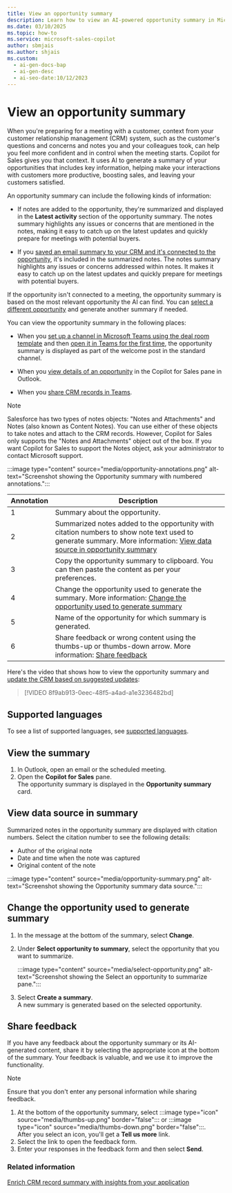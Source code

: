 ```yaml
---
title: View an opportunity summary
description: Learn how to view an AI-powered opportunity summary in Microsoft Copilot for Sales to help you interact more productively with customers and boost sales.
ms.date: 03/10/2025
ms.topic: how-to
ms.service: microsoft-sales-copilot
author: sbmjais
ms.author: shjais
ms.custom:
  - ai-gen-docs-bap
  - ai-gen-desc
  - ai-seo-date:10/12/2023
---
```


# View an opportunity summary

When you're preparing for a meeting with a customer, context from your customer relationship management (CRM) system, such as the customer's questions and concerns and notes you and your colleagues took, can help you feel more confident and in control when the meeting starts. Copilot for Sales gives you that context. It uses AI to generate a summary of your opportunities that includes key information, helping make your interactions with customers more productive, boosting sales, and leaving your customers satisfied.

An opportunity summary can include the following kinds of information:

- If notes are added to the opportunity, they're summarized and displayed in the **Latest activity** section of the opportunity summary. The notes summary highlights any issues or concerns that are mentioned in the notes, making it easy to catch up on the latest updates and quickly prepare for meetings with potential buyers.

- If you [saved an email summary to your CRM and it's connected to the opportunity](view-save-email-summary-crm.md#save-an-email-summary-to-your-crm), it's included in the summarized notes. The notes summary highlights any issues or concerns addressed within notes. It makes it easy to catch up on the latest updates and quickly prepare for meetings with potential buyers.

If the opportunity isn't connected to a meeting, the opportunity summary is based on the most relevant opportunity the AI can find. You can [select a different opportunity](#change-the-opportunity-used-to-generate-summary) and generate another summary if needed.

You can view the opportunity summary in the following places:

- When you [set up a channel in Microsoft Teams using the deal room template](set-up-team-deal-room-template.md) and then [open it in Teams for the first time](collaborate-teams-newly-created-existing-team.md), the opportunity summary is displayed as part of the welcome post in the standard channel.

- When you [view details of an opportunity](view-record-details.md) in the Copilot for Sales pane in Outlook.

- When you [share CRM records in Teams](share-crm-record-teams-conversation.md).

> [!NOTE]
> Salesforce has two types of notes objects: "Notes and Attachments" and Notes (also known as Content Notes). You can use either of these objects to take notes and attach to the CRM records. However, Copilot for Sales only supports the "Notes and Attachments" object out of the box. If you want Copilot for Sales to support the Notes object, ask your administrator to contact Microsoft support.

:::image type="content" source="media/opportunity-annotations.png" alt-text="Screenshot showing the Opportunity summary with numbered annotations.":::

| Annotation | Description |
|------------|-------------|
| 1 | Summary about the opportunity. |
| 2 | Summarized notes added to the opportunity with citation numbers to show note text used to generate summary. More information: [View data source in opportunity summary](#view-data-source-in-summary) |
| 3 | Copy the opportunity summary to clipboard. You can then paste the content as per your preferences. |
| 4 | Change the opportunity used to generate the summary. More information: [Change the opportunity used to generate summary](#change-the-opportunity-used-to-generate-summary) |
| 5 | Name of the opportunity for which summary is generated. |
| 6 | Share feedback or wrong content using the thumbs-up or thumbs-down arrow. More information: [Share feedback](#share-feedback) |

Here's the video that shows how to view the opportunity summary and [update the CRM based on suggested updates](suggested-crm-updates.md):

> [!VIDEO 8f9ab913-0eec-48f5-a4ad-a1e3236482bd]

## Supported languages

To see a list of supported languages, see [supported languages](introduction.md#supported-languages-and-geographies).

## View the summary

1. In Outlook, open an email or the scheduled meeting.  
1. Open the **Copilot for Sales** pane.  
    The opportunity summary is displayed in the **Opportunity summary** card.

## View data source in summary

Summarized notes in the opportunity summary are displayed with citation numbers. Select the citation number to see the following details:

- Author of the original note  
- Date and time when the note was captured  
- Original content of the note

:::image type="content" source="media/opportunity-summary.png" alt-text="Screenshot showing the Opportunity summary data source.":::

## Change the opportunity used to generate summary

1. In the message at the bottom of the summary, select **Change**.  
1. Under **Select opportunity to summary**, select the opportunity that you want to summarize.  

   :::image type="content" source="media/select-opportunity.png" alt-text="Screenshot showing the Select an opportunity to summarize pane.":::

1. Select **Create a summary**.  
    A new summary is generated based on the selected opportunity.

## Share feedback

If you have any feedback about the opportunity summary or its AI-generated content, share it by selecting the appropriate icon at the bottom of the summary. Your feedback is valuable, and we use it to improve the functionality.

> [!NOTE]
> Ensure that you don't enter any personal information while sharing feedback.

1. At the bottom of the opportunity summary, select :::image type="icon" source="media/thumbs-up.png" border="false"::: or :::image type="icon" source="media/thumbs-down.png" border="false":::.  
   After you select an icon, you'll get a **Tell us more** link.  
1. Select the link to open the feedback form.  
1. Enter your responses in the feedback form and then select **Send**.

### Related information

[Enrich CRM record summary with insights from your application](extend-record-summary.md)
